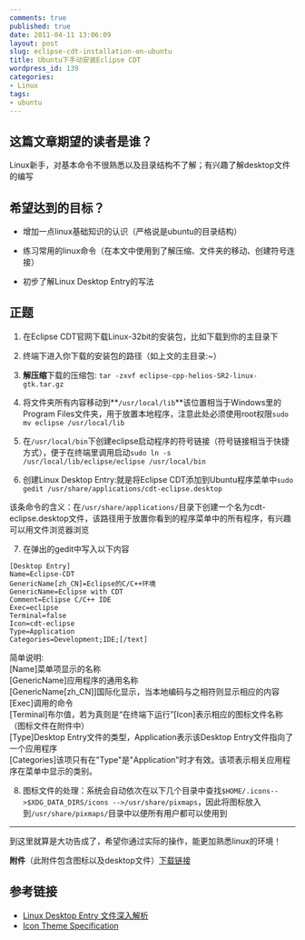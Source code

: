```yaml
---
comments: true
published: true
date: 2011-04-11 13:06:09
layout: post
slug: eclipse-cdt-installation-on-ubuntu
title: Ubuntu下手动安装Eclipse CDT
wordpress_id: 139
categories:
- Linux
tags:
- ubuntu
---
```


## 这篇文章期望的读者是谁？


Linux新手，对基本命令不很熟悉以及目录结构不了解；有兴趣了解desktop文件的编写


## 希望达到的目标？

	
  * 增加一点linux基础知识的认识（严格说是ubuntu的目录结构）

	
  * 练习常用的linux命令（在本文中使用到了解压缩、文件夹的移动、创建符号连接）

	
  * 初步了解Linux Desktop Entry的写法


<!-- more -->

## 正题
	
  1. 在Eclipse CDT官网下载Linux-32bit的安装包，比如下载到你的主目录下

	
  2. 终端下进入你下载的安装包的路径（如上文的主目录:~）

	
  3. **解压缩**下载的压缩包: `tar -zxvf eclipse-cpp-helios-SR2-linux-gtk.tar.gz`

	
  4. 将文件夹所有内容移动到**`/usr/local/lib`**该位置相当于Windows里的Program Files文件夹，用于放置本地程序，注意此处必须使用root权限`sudo mv eclipse /usr/local/lib`

	
  5. 在`/usr/local/bin`下创建eclipse启动程序的符号链接（符号链接相当于快捷方式），便于在终端里调用启动`sudo ln -s /usr/local/lib/eclipse/eclipse /usr/local/bin`

	
  6. 创建Linux Desktop Entry:就是将Eclipse CDT添加到Ubuntu程序菜单中`sudo gedit /usr/share/applications/cdt-eclipse.desktop`

该条命令的含义：在`/usr/share/applications/`目录下创建一个名为cdt-eclipse.desktop文件，该路径用于放置你看到的程序菜单中的所有程序，有兴趣可以用文件浏览器浏览

	
  7. 在弹出的gedit中写入以下内容

```
[Desktop Entry]
Name=Eclipse-CDT
GenericName[zh_CN]=Eclipse的C/C++环境
GenericName=Eclipse with CDT
Comment=Eclipse C/C++ IDE
Exec=eclipse
Terminal=false
Icon=cdt-eclipse
Type=Application
Categories=Development;IDE;[/text]
```

简单说明:  
[Name]菜单项显示的名称  
[GenericName]应用程序的通用名称  
[GenericName[zh_CN]]国际化显示，当本地编码与之相符则显示相应的内容  
[Exec]调用的命令  
[Terminal]布尔值，若为真则是“在终端下运行”[Icon]表示相应的图标文件名称（图标文件在附件中）  
[Type]Desktop Entry文件的类型，Application表示该Desktop Entry文件指向了一个应用程序  
[Categories]该项只有在"Type"是"Application"时才有效。该项表示相关应用程序在菜单中显示的类别。  

	
  8. 图标文件的处理：系统会自动依次在以下几个目录中查找`$HOME/.icons-->$XDG_DATA_DIRS/icons -->/usr/share/pixmaps`，因此将图标放入到`/usr/share/pixmaps/`目录中以便所有用户都可以使用到



____

到这里就算是大功告成了，希望你通过实际的操作，能更加熟悉linux的环境！


**附件**（此附件包含图标以及desktop文件）[下载链接](http://u.115.com/file/f9e78679f9)





## 参考链接

+ [Linux Desktop Entry 文件深入解析](http://www.ibm.com/developerworks/cn/linux/l-cn-dtef/index.html)
+ [Icon Theme Specification](http://standards.freedesktop.org/icon-theme-spec/icon-theme-spec-latest.html)

